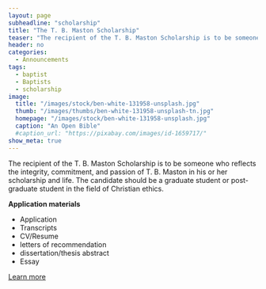 ```yaml
---
layout: page
subheadline: "scholarship"
title: "The T. B. Maston Scholarship"
teaser: "The recipient of the T. B. Maston Scholarship is to be someone who reflects the integrity, commitment, and passion of T. B. Maston in his or her scholarship and life. The candidate should be a graduate student or post-graduate student in the field of Christian ethics."
header: no
categories:
  - Announcements
tags:
  - baptist
  - Baptists
  - scholarship
image:
  title: "/images/stock/ben-white-131958-unsplash.jpg"
  thumb: "/images/thumbs/ben-white-131958-unsplash-tn.jpg"
  homepage: "/images/stock/ben-white-131958-unsplash.jpg"
  caption: "An Open Bible"
  #caption_url: "https://pixabay.com/images/id-1659717/"
show_meta: true
---
```

The recipient of the T. B. Maston Scholarship is to be someone who reflects the integrity, commitment, and passion of T. B. Maston in his or her scholarship and life. The candidate should be a graduate student or post-graduate student in the field of Christian ethics.

**Application materials**
* Application
* Transcripts
* CV/Resume
* letters of recommendation
* dissertation/thesis abstract
* Essay

[Learn more](https://tbmaston.org/scholarships/)
